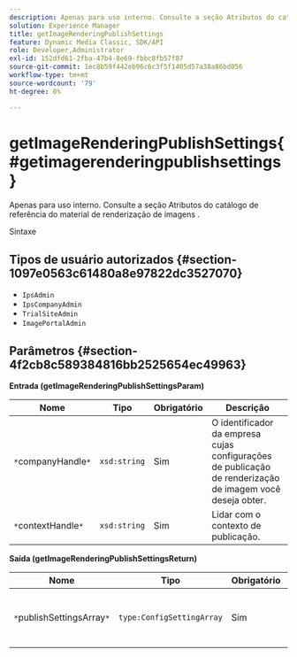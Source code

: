 ```yaml
---
description: Apenas para uso interno. Consulte a seção Atributos do catálogo de referência do material de renderização de imagens .
solution: Experience Manager
title: getImageRenderingPublishSettings
feature: Dynamic Media Classic, SDK/API
role: Developer,Administrator
exl-id: 152dfd61-2fba-47b4-8e69-fbbc8fb57f87
source-git-commit: 1ec8b59f442eb96c6c3f5f1405d57a38a86bd056
workflow-type: tm+mt
source-wordcount: '79'
ht-degree: 0%

---
```


# getImageRenderingPublishSettings{#getimagerenderingpublishsettings}

Apenas para uso interno. Consulte a seção Atributos do catálogo de referência do material de renderização de imagens .

Sintaxe

## Tipos de usuário autorizados {#section-1097e0563c61480a8e97822dc3527070}

* `IpsAdmin`
* `IpsCompanyAdmin`
* `TrialSiteAdmin`
* `ImagePortalAdmin`

## Parâmetros {#section-4f2cb8c589384816bb2525654ec49963}

**Entrada (getImageRenderingPublishSettingsParam)**

| Nome | Tipo | Obrigatório | Descrição |
|---|---|---|---|
| `*`companyHandle`*` | `xsd:string` | Sim | O identificador da empresa cujas configurações de publicação de renderização de imagem você deseja obter. |
| `*`contextHandle`*` | `xsd:string` | Sim | Lidar com o contexto de publicação. |

**Saída (getImageRenderingPublishSettingsReturn)**

| Nome | Tipo | Obrigatório | Descrição |
|---|---|---|---|
| `*`publishSettingsArray`*` | `type:ConfigSettingArray` | Sim | Configurações de publicação da renderização da imagem. |
